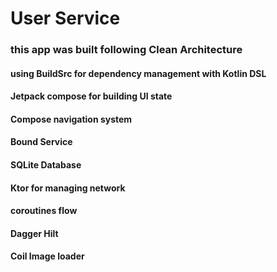 # User Service

<h3> this app was built following Clean Architecture 
<h4> using BuildSrc for dependency management with Kotlin DSL
<h4> Jetpack compose for building UI state
<h4> Compose navigation system
<h4> Bound Service
<h4> SQLite Database
<h4> Ktor for managing network
<h4> coroutines flow
<h4> Dagger Hilt
<h4> Coil Image loader

